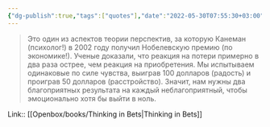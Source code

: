 ```yaml
---
{"dg-publish":true,"tags":["quotes"],"date":"2022-05-30T07:55:30+03:00","modified_at":"2024-09-27T11:07:03+03:00","title":"реакция на потери в два раза острее","aliases":"реакция на потери в два раза острее","dg-path":"/quotes/202205300755.md","permalink":"/quotes/202205300755/","dgPassFrontmatter":true}
---
```



> Это один из аспектов теории перспектив, за которую Канеман (психолог!) в 2002 году получил Нобелевскую премию (по экономике!). Ученые доказали, что реакция на потери примерно в два раза острее, чем реакция на приобретения. Мы испытываем одинаковые по силе чувства, выиграв 100 долларов (радость) и проиграв 50 долларов (расстройство). Значит, нам нужны два благоприятных результата на каждый неблагоприятный, чтобы эмоционально хотя бы выйти в ноль.

Link:: [[Openbox/books/Thinking in Bets|Thinking in Bets]]
